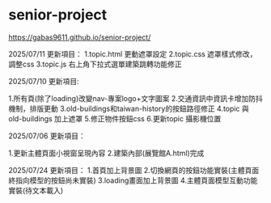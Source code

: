 # senior-project

https://gabas9611.github.io/senior-project/

2025/07/11 更新項目：
1.topic.html 更動遮罩設定
2.topic.css 遮罩樣式修改，調整css
3.topic.js 右上角下拉式選單建築跳轉功能修正


2025/07/10 更新項目:

1.所有頁(除了loading)改變nav-專案logo+文字圖案
2.交通資訊中資訊卡增加防抖機制，排版更動
3.old-buildings和taiwan-history的按鈕路徑修正
4.topic 與 old-buildings 加上遮罩
5.修正物件按鈕css
6.更新topic 攝影機位置

2025/07/06 更新項目：

1.更新主體頁面小視窗呈現內容
2.建築內部(展覽館A.html)完成

2025/07/24 更新項目：
1.首頁加上背景圖
2.切換網頁的按鈕功能實裝(主體頁面終指向模型的按鈕尚未實裝)
3.loading畫面加上背景圖
4.主體頁面模型互動功能實裝(待文本載入)




